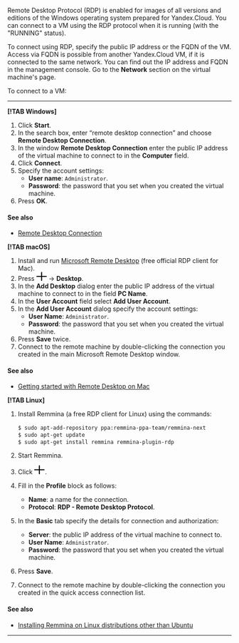 Remote Desktop Protocol (RDP) is enabled for images of all versions and editions of the Windows operating system prepared for Yandex.Cloud. You can connect to a VM using the RDP protocol when it is running (with the "RUNNING" status).

To connect using RDP, specify the public IP address or the FQDN of the VM. Access via FQDN is possible from another Yandex.Cloud VM, if it is connected to the same network. You can find out the IP address and FQDN in the management console. Go to the **Network** section on the virtual machine's page.

To connect to a VM:

---

**[!TAB Windows]**

1. Click **Start**.
1. In the search box, enter <q>remote desktop connection</q> and choose **Remote Desktop Connection**.
1. In the window **Remote Desktop Connection** enter the public IP address of the virtual machine to connect to in the **Computer** field.
1. Click **Connect**.
1. Specify the account settings:
    - **User name**: `Administrator`.
    - **Password**: the password that you set when you created the virtual machine.
1. Press **OK**.

#### See also
- [Remote Desktop Connection](https://support.microsoft.com/en-us/help/17463/windows-7-connect-to-another-computer-remote-desktop-connection)

**[!TAB macOS]**

1. Install and run [Microsoft Remote Desktop](https://itunes.apple.com/app/microsoft-remote-desktop/id1295203466) (free official RDP client for Mac).
1. Press ![](../_assets/plus.svg) → **Desktop**.
1. In the **Add Desktop** dialog enter the public IP address of the virtual machine to connect to in the field **PC Name**.
1. In the **User Account** field select **Add User Account**.
1. In the **Add User Account** dialog specify the account settings:
    - **User Name**: `Administrator`.
    - **Password**: the password that you set when you created the virtual machine.
1. Press **Save** twice.
1. Connect to the remote machine by double-clicking the connection you created in the main Microsoft Remote Desktop window.

#### See also
- [Getting started with Remote Desktop on Mac](https://docs.microsoft.com/en-us/windows-server/remote/remote-desktop-services/clients/remote-desktop-mac)

**[!TAB Linux]**

1. Install Remmina (a free RDP client for Linux) using the commands:

    ```
    $ sudo apt-add-repository ppa:remmina-ppa-team/remmina-next
    $ sudo apt-get update
    $ sudo apt-get install remmina remmina-plugin-rdp
    ```

1. Start Remmina.
1. Click ![](../_assets/plus.svg).
1. Fill in the **Profile** block as follows:
    - **Name**: a name for the connection.
    - **Protocol**: **RDP - Remote Desktop Protocol**.
1. In the **Basic** tab specify the details for connection and authorization:
    - **Server**: the public IP address of the virtual machine to connect to.
    - **User Name**: `Administrator`.
    - **Password**: the password that you set when you created the virtual machine.
1. Press **Save**.
1. Connect to the remote machine by double-clicking the connection you created in the quick access connection list.

#### See also
- [Installing Remmina on Linux distributions other than Ubuntu](https://remmina.org/how-to-install-remmina/)

---
